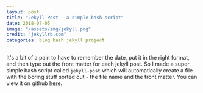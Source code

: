 ```yaml
---
layout: post
title: "Jekyll Post - a simple bash script"
date: 2018-07-05
image: "/assets/img/jekyll.png"
credit: "jekyllrb.com"
categories: blog bash jekyll project
---
```


It's a bit of a pain to have to remember the date, put it in the right format, and then type out the front matter for each jekyll post.
So I made a super simple bash script called `jekyll-post` which will automatically create a file with the boring stuff sorted out - the file name and the front matter.
You can view it on github [here](http://github.com/bowdens/jekyll-post).

